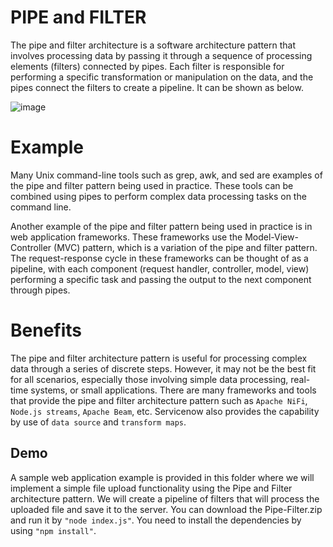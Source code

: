 # PIPE and FILTER
The pipe and filter architecture is a software architecture pattern that involves processing data by passing it through a sequence of processing elements (filters) connected by pipes. Each filter is responsible for performing a specific transformation or manipulation on the data, and the pipes connect the filters to create a pipeline. It can be shown as below.

![image](https://user-images.githubusercontent.com/43367262/233911409-a90c672d-c6fd-4a07-8917-80cc7efd574b.png)

# Example
Many Unix command-line tools such as grep, awk, and sed are examples of the pipe and filter pattern being used in practice. These tools can be combined using pipes to perform complex data processing tasks on the command line.

Another example of the pipe and filter pattern being used in practice is in web application frameworks. These frameworks use the Model-View-Controller (MVC) pattern, which is a variation of the pipe and filter pattern. The request-response cycle in these frameworks can be thought of as a pipeline, with each component (request handler, controller, model, view) performing a specific task and passing the output to the next component through pipes.

# Benefits
The pipe and filter architecture pattern is useful for processing complex data through a series of discrete steps. However, it may not be the best fit for all scenarios, especially those involving simple data processing, real-time systems, or small applications. There are many frameworks and tools that provide the pipe and filter architecture pattern such as `Apache NiFi`, `Node.js streams`, `Apache Beam`, etc. Servicenow also provides the capability by use of `data source` and `transform maps`. 

## Demo
A sample web application example is provided in this folder where we will implement a simple file upload functionality using the Pipe and Filter architecture pattern. We will create a pipeline of filters that will process the uploaded file and save it to the server. You can download the Pipe-Filter.zip and run it by `"node index.js"`. You need to install the dependencies by using `"npm install"`.

